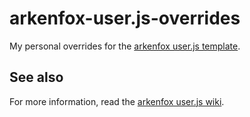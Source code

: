 # arkenfox-user.js-overrides

My personal overrides for the [arkenfox user.js template](https://github.com/arkenfox/user.js).

## See also

For more information, read the [arkenfox user.js wiki](https://github.com/arkenfox/user.js/wiki).
